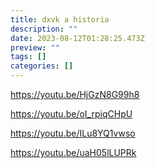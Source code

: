 ```yaml
---
title: dxvk a historia
description: ""
date: 2023-08-12T01:28:25.473Z
preview: ""
tags: []
categories: []
---
```


https://youtu.be/HjGzN8G99h8

https://youtu.be/oI_rpiqCHpU

https://youtu.be/ILu8YQ1vwso

https://youtu.be/uaH05lLUPRk